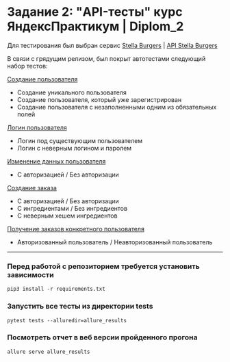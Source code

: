# Задание 2: "API-тесты" курс ЯндексПрактикум | Diplom_2
Для тестирования был выбран сервис [Stella Burgers](https://stellarburgers.nomoreparties.site/) | [API Stella Burgers](API_documentation/API_Stella_Burger.pdf)

В связи с грядущим релизом, был покрыт автотестами следующий набор тестов: 

[Создание пользователя](tests/test_create_user.py)
- Создание уникального пользователя
- Создание пользователя, который уже зарегистрирован
- Создание пользователя с незаполненными одним из обязательных полей

[Логин пользователя](tests/test_login_user.py)
- Логин под существующим пользователем
- Логин с неверным логином и паролем

[Изменение данных пользователя](tests/test_changing_user_data.py)
- C авторизацией / Без авторизации

[Создание заказа](tests/test_create_order.py)
- C авторизацией / Без авторизации
- С ингредиентами / Без ингредиентов 
- С неверным хешем ингредиентов

[Получение заказов конкретного пользователя](tests/test_get_order_for_user.py)
- Авторизованный пользователь / Неавторизованный пользователь

---
### Перед работой с репозиторием требуется установить зависимости 
``` shell
pip3 install -r requirements.txt
```
### Запустить все тесты из директории tests
```shell
pytest tests --alluredir=allure_results
```
### Посмотреть отчет в веб версии пройденного прогона
```shell
allure serve allure_results
``` 
